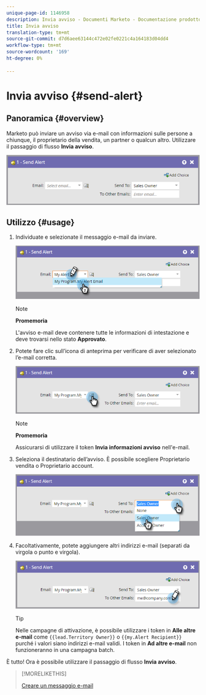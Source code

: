 ```yaml
---
unique-page-id: 1146958
description: Invia avviso - Documenti Marketo - Documentazione prodotto
title: Invia avviso
translation-type: tm+mt
source-git-commit: d7d6aee63144c472e02fe0221c4a164183d04dd4
workflow-type: tm+mt
source-wordcount: '169'
ht-degree: 0%

---
```



# Invia avviso {#send-alert}

## Panoramica {#overview}

Marketo può inviare un avviso via e-mail con informazioni sulle persone a chiunque, il proprietario della vendita, un partner o qualcun altro. Utilizzare il passaggio di flusso **Invia avviso**.

![](assets/one-1.png)

## Utilizzo {#usage}

1. Individuate e selezionate il messaggio e-mail da inviare.

   ![](assets/two-1.png)

   >[!NOTE]
   >
   >**Promemoria**
   >
   >L&#39;avviso e-mail deve contenere tutte le informazioni di intestazione e deve trovarsi nello stato **Approvato**.

1. Potete fare clic sull’icona di anteprima per verificare di aver selezionato l’e-mail corretta.

   ![](assets/three-1.png)

   >[!NOTE]
   >
   >**Promemoria**
   >
   >Assicurarsi di utilizzare il token **Invia informazioni avviso** nell&#39;e-mail.

1. Seleziona il destinatario dell’avviso. È possibile scegliere Proprietario vendita o Proprietario account.

   ![](assets/four-2.png)

1. Facoltativamente, potete aggiungere altri indirizzi e-mail (separati da virgola o punto e virgola).

   ![](assets/five.png)

   >[!TIP]
   >
   >Nelle campagne di attivazione, è possibile utilizzare i token in **Alle altre e-mail** come `{{lead.Territory Owner}}` o `{{my.Alert Recipient}}` purché i valori siano indirizzi e-mail validi. I token in **Ad altre e-mail** non funzioneranno in una campagna batch.

È tutto! Ora è possibile utilizzare il passaggio di flusso **Invia avviso**.

>[!MORELIKETHIS]
>
>[Creare un messaggio e-mail](../../../../product-docs/email-marketing/general/creating-an-email/create-an-email.md)

